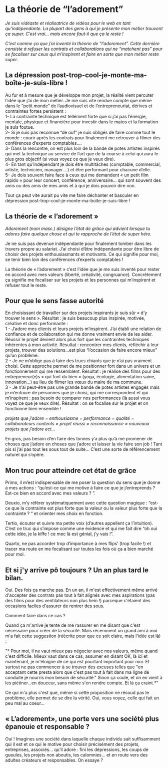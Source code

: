 # La théorie de “l’adorement”

*Je suis vidéaste et réalisatrice de vidéos pour le web en tant qu’indépendante. La plupart des gens à qui je présente mon métier trouvent ça super. C’est vrai… mais encore faut-il que ça le reste !*

*C’est comme ça que j’ai inventé la théorie de “l’adorement”. Cette dernière consiste à refuser les contrats et collaborations qui ne “matchent pas” pour se focaliser sur ceux qui m’inspirent et faire en sorte que mon métier reste super.*

## La dépression post-trop-cool-je-monte-ma-boîte-je-suis-libre !

Au fur et à mesure que je développe mon projet, la réalité vient percuter l’idée que j’ai de mon métier. Je me suis vite rendue compte que même dans le “petit monde” de l’audiovisuel et de l’entrepreneuriat, dérives et contraintes fortes persistent :  
1- La contrainte technique est tellement forte que si j’ai pas l’énergie, mentale, physique et financière pour investir dans le matos et la formation je suis foutue.  
2- Si je suis pas reconnue “de ouf” je suis obligés de faire comme tout le monde : courir après les contrats pour finalement me retrouver à filmer des conférences d’experts comptables….  
3- Dans la rencontre, on est plus loin de la bande de potes artistes inspirés qui met la technique au service de l’art que de la course à celui qui aura le plus gros objectif (si vous voyez ce que je veux dire).  
4- En tant qu’indépendant je dois être multitâches (comptable, commercial, artiste, technicien, manager….) et être performant pour chacune d’elle.  
5- Je dois souvent faire face à ceux qui me demandent « un petit film rapido » pour leur concert, conférence, anniversaire… qui sont souvent des amis ou des amis de mes amis et à qui je dois pouvoir dire non.  

Tout ça peut vite aurait pu vite me faire déchanter et basculer en dépression post-trop-cool-je-monte-ma-boîte-je-suis-libre !

## La théorie de « l’adorement »
*Adorement (nom masc.) désigne l’état de grâce qui advient lorsque tu adores faire quelque chose et qui te rapproche de l’état de super héro.*

Je ne suis pas devenue indépendante pour finalement tomber dans les travers propre au salariat. J’ai choisi d’être indépendante pour être libre de choisir des projets enthousiasmants et motivants. Ce qui signifie pour moi, se tenir bien loin des conférences d’experts comptables !  

La théorie de « l’adorement » c’est l’idée que je me suis inventé pour rester en accord avec mes valeurs (liberté, créativité, congruance). Concrètement ça signifie me focaliser sur les projets et les personnes qui m’inspirent et refuser tout le reste.

## Pour que le sens fasse autorité

En choisissant de travailler sur des projets inspirants je suis sûr « d’y trouver le sens ». Résultat : je suis beaucoup plus inspirée, motivée, créative et donc performante :  
1 - J’adore mes clients et leurs projets m’inspirent. J’ai établi une relation de confiance et de collaboration qui me donne vraiment envie de les aider. Réussir le projet devient alors plus fort que les contraintes techniques inhérentes à mon activité. Résultat : rencontrer mes clients, réfléchir à leur projets, trouver des solutions…est plus “l’occasion de faire encore mieux” qu’un problème.  
2 - Je ne m’oblige pas à faire des trucs chiants que je n’ai pas vraiment choisi. Cette approche permet de me positionner fort dans un univers et un fonctionnement qui me ressemblent. Résultat : je réalise des films pour des entrepreneur(e)s « qui font du bien » (yoga, écologie, alimentation saine, innovation…) au lieu de filmer les vœux du maire de ma commune.  
3 - Je n’ai peut-être pas une grande bande de potes artistes engagés mais je m’entoure de personnes que je choisi, qui me correspondent et qui m’inspirent : pas besoin de comparer nos performances (là aussi vous voyez ce que je veux dire). Résultat : on se focalise sur le projet et on fonctionne bien ensemble !  

*projets que j’adore = enthousiasme = performance = qualité = collaborateurs contents = projet réussi = reconnaissance = nouveaux projets que j’adore ect…*  

En gros, pas besoin d’en faire des tonnes y’a plus qu’à me promener de choses que j’adore en choses que j’adore et laisser la vie faire son job ! Tant pis si j’ai pas tout les sous tout de suite… C’est une sorte de référencement naturel qui s’opère.

## Mon truc pour atteindre cet état de grâce

Primo, il m’est indispensable de me poser la question du sens que je donne à mes actions : “qu’est-ce qui me motive à faire ce que je j’entreprends ? Est-ce bien en accord avec mes valeurs ? ”.  

Deuxio, m’y référer systématiquement avec cette question magique : “est-ce que la contrainte est plus forte que la valeur ou la valeur plus forte que la contrainte ? “ et orienter mes choix en fonction.  

Tertio, écouter et suivre ma petite voix (d’autres appellent ça l’intuition). C’est ce truc qui s’impose comme une évidence et qui me fait dire “oh oui cette idée, je la kiffe ! ce mec là est génial, j’y vais !”.  

Quarto, ne pas accorder trop d’importance à mes flips’ (trop facile !) et tracer ma route en me focalisant sur toutes les fois où ça a bien marché pour moi.

## Et si j'y arrive pô toujours ? Un an plus tard le bilan. 
Oui. Des fois ça marche pas. En un an, il m'est effectivement même arrivé d'accepter des contrats pas tout à fait alignés avec mes aspirations (pas des films pour des ventilateurs non plus hein !) parceque c'étaient des occasions faciles d'assurer de rentrer des sous.

Comment faire dans ce cas ? 

Quand ça m'arrive je tente de me rassurer en me disant que c'est nécessaire pour créer de la sécurité. Mais récemment un grand ami à moi m'a fait cette suggestion (réécrite pour que ce soit claire, mais l'idée est là) :  

"* Pour moi, il ne vaut mieux pas négocier avec nos valeurs, même quand c'est difficile. Mieux vaut dans ce cas, assumer en disant OK, là ici et maintenant, je m'éloigne de ce qui est pourtant important pour moi. Et surtout ne pas commencer à se trouver des excuses telles que "en acceptant cette presta alors que c'est pas tout à fait dans ma ligne de conduite je nourris mon besoin de sécurité." Sinon ça coule, et on en vient à les piétiner...en douceur, sans même s'en rendre compte. Et là ça craint.*"

Ce qui m'a plus c'est que, même si cette proposition ne résoud pas le problème, elle permet de se dire la vérité. Oui, vous voyez, celle qui fait un peu mal au coeur...

## « L’adorement», une porte vers une société plus épanouie et responsable ?

Oui !
Imagines une société dans laquelle chaque individu sait suffisamment qui il est et ce qui le motive pour choisir précisément des projets, entreprises, associés… qu’il adore : fini les dépressions, les coups de gueules, les projets non aboutis, les calomnies… et en route vers des adultes créateurs et responsables.
On essaye ?
 
